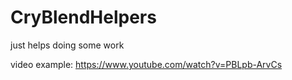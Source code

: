 # CryBlendHelpers
just helps doing some work

video example: https://www.youtube.com/watch?v=PBLpb-ArvCs
